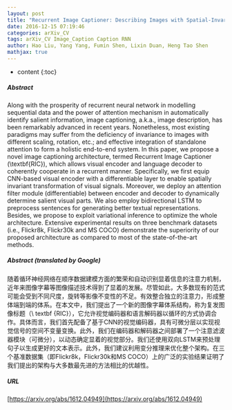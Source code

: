 ```yaml
---
layout: post
title: "Recurrent Image Captioner: Describing Images with Spatial-Invariant Transformation and Attention Filtering"
date: 2016-12-15 07:19:46
categories: arXiv_CV
tags: arXiv_CV Image_Caption Caption RNN
author: Hao Liu, Yang Yang, Fumin Shen, Lixin Duan, Heng Tao Shen
mathjax: true
---
```


* content
{:toc}

##### Abstract
Along with the prosperity of recurrent neural network in modelling sequential data and the power of attention mechanism in automatically identify salient information, image captioning, a.k.a., image description, has been remarkably advanced in recent years. Nonetheless, most existing paradigms may suffer from the deficiency of invariance to images with different scaling, rotation, etc.; and effective integration of standalone attention to form a holistic end-to-end system. In this paper, we propose a novel image captioning architecture, termed Recurrent Image Captioner (\textbf{RIC}), which allows visual encoder and language decoder to coherently cooperate in a recurrent manner. Specifically, we first equip CNN-based visual encoder with a differentiable layer to enable spatially invariant transformation of visual signals. Moreover, we deploy an attention filter module (differentiable) between encoder and decoder to dynamically determine salient visual parts. We also employ bidirectional LSTM to preprocess sentences for generating better textual representations. Besides, we propose to exploit variational inference to optimize the whole architecture. Extensive experimental results on three benchmark datasets (i.e., Flickr8k, Flickr30k and MS COCO) demonstrate the superiority of our proposed architecture as compared to most of the state-of-the-art methods.

##### Abstract (translated by Google)
随着循环神经网络在顺序数据建模方面的繁荣和自动识别显着信息的注意力机制，近年来图像字幕等图像描述技术得到了显着的发展。尽管如此，大多数现有的范式可能会受到不同尺度，旋转等影像不变性的不足。有效整合独立的注意力，形成整体端到端的体系。在本文中，我们提出了一个新的图像字幕体系结构，称为复发图像标题（\ textbf {RIC}），它允许视觉编码器和语言解码器以循环的方式协调合作。具体而言，我们首先配备了基于CNN的视觉编码器，具有可微分层以实现视觉信号的空间不变量变换。此外，我们在编码器和解码器之间部署了一个注意滤波器模块（可微分），以动态确定显着的视觉部分。我们还使用双向LSTM来预处理句子以生成更好的文本表示。此外，我们建议利用变分推理来优化整个架构。在三个基准数据集（即Flickr8k，Flickr30k和MS COCO）上的广泛的实验结果证明了我们提出的架构与大多数最先进的方法相比的优越性。

##### URL
[https://arxiv.org/abs/1612.04949](https://arxiv.org/abs/1612.04949)


